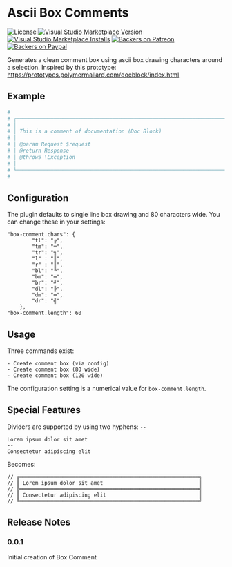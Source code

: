 # Ascii Box Comments

[![License](https://img.shields.io/badge/license-MIT-blue.svg)](./LICENSE)
[![Visual Studio Marketplace Version](https://img.shields.io/visual-studio-marketplace/v/mattkenefick.vscode-box-comment.svg)](https://marketplace.visualstudio.com/items?itemName=mattkenefick.vscode-box-comment)
[![Visual Studio Marketplace Installs](https://img.shields.io/visual-studio-marketplace/i/mattkenefick.vscode-box-comment.svg)](https://marketplace.visualstudio.com/items?itemName=mattkenefick.vscode-box-comment)
[![Backers on Patreon](https://img.shields.io/badge/backer-Patreon-orange.svg)](https://www.patreon.com/mattkenefick)
[![Backers on Paypal](https://img.shields.io/badge/backer-Paypal-blue.svg)](https://paypal.me/polymermallard)

Generates a clean comment box using ascii box drawing characters around a selection. Inspired by this prototype: https://prototypes.polymermallard.com/docblock/index.html


## Example

```PHP
#
# ┌────────────────────────────────────────────────────────────────────────────┐
# │                                                                            │
# │ This is a comment of documentation (Doc Block)                             │
# │                                                                            │
# │ @param Request $request                                                    │
# │ @return Response                                                           │
# │ @throws \Exception                                                         │
# │                                                                            │
# └────────────────────────────────────────────────────────────────────────────┘
#
```

## Configuration

The plugin defaults to single line box drawing and 80 characters wide. You can change these in your settings:

```
"box-comment.chars": {
        "tl": "╔",
        "tm": "═",
        "tr": "╗",
        "l" : "║",
        "r" : "║",
        "bl": "╚",
        "bm": "═",
        "br": "╝",
        "dl": "╠",
        "dm": "═",
        "dr": "╣"
    },
"box-comment.length": 60
```

## Usage

Three commands exist:

    - Create comment box (via config)
    - Create comment box (80 wide)
    - Create comment box (120 wide)

The configuration setting is a numerical value for `box-comment.length`.

## Special Features

Dividers are supported by using two hyphens: `--`

```
Lorem ipsum dolor sit amet
--
Consectetur adipiscing elit
```

Becomes:

```
// ╔══════════════════════════════════════════════════════════╗
// ║ Lorem ipsum dolor sit amet                               ║
// ╠══════════════════════════════════════════════════════════╣
// ║ Consectetur adipiscing elit                              ║
// ╚══════════════════════════════════════════════════════════╝
```

## Release Notes

### 0.0.1

Initial creation of Box Comment
